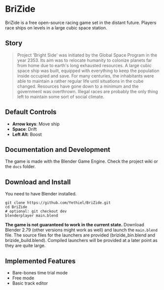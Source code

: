 # BriZide

BriZide is a free open-source racing game set in the distant future.
Players race ships on levels in a large cubic space station.

## Story

> Project 'Bright Side' was initiated by the Global Space Program in the year 2353. Its aim was to relocate humanity to colonize planets far from home due to earth's long exhausted resources. A large cubic space ship was built, equipped with everything to keep the population inside occupied and save. For many centuries, the inhabitants were able to maintain a rather regular life until situations in the cube changed. Resources have gone down to a minimum and the government was overthrown. Illegal races are probably the only thing left to maintain some sort of social climate.

## Default Controls

+ **Arrow keys**: Move ship
+ **Space**: Drift
+ **Left Alt**: Boost

## Documentation and Development
The game is made with the Blender Game Engine.
Check the project wiki or the `docs` folder.

## Download and Install

You need to have Blender installed.

```
git clone https://github.com/Yethiel/BriZide.git
cd BriZide
# optional: git checkout dev
blenderplayer main.blend
```

**The game is not guaranteed to work in the current state.**
Download Blender 2.79 (other versions might work as well) and launch the `main.blend` file.
The source files for the launchers are provided (brizide_bin.blend and brizide_build.blend).
Compiled launchers will be provided at a later point as they are quite large.

## Implemented Features
+ Bare-bones time trial mode
+ Free mode
+ Basic track editor
